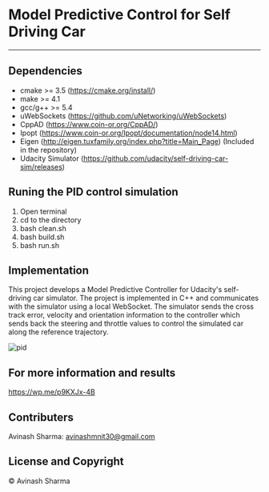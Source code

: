 # Model Predictive Control for Self Driving Car	

---

## Dependencies
* cmake >= 3.5 (https://cmake.org/install/)
* make >= 4.1 
* gcc/g++ >= 5.4 
* uWebSockets (https://github.com/uNetworking/uWebSockets)
* CppAD (https://www.coin-or.org/CppAD/)
* Ipopt (https://www.coin-or.org/Ipopt/documentation/node14.html)
* Eigen (http://eigen.tuxfamily.org/index.php?title=Main_Page) (Included in the repository)
* Udacity Simulator (https://github.com/udacity/self-driving-car-sim/releases)

## Runing the PID control simulation
1. Open terminal
2. cd to the directory
3. bash clean.sh
4. bash build.sh
5. bash run.sh

## Implementation
This project develops a Model Predictive Controller for Udacity's self-driving car simulator.  The project is implemented in C++ and communicates with the simulator using a local WebSocket. The simulator sends the cross track error, velocity and orientation information to the controller which sends back the steering and throttle values to control the simulated car along the reference trajectory.

![pid](./Result/mpc.gif)

## For more information and results
https://wp.me/p9KXJx-4B

## Contributers
Avinash Sharma: avinashmnit30@gmail.com

## License and Copyright
© Avinash Sharma

